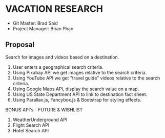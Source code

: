 # VACATION RESEARCH

* Git Master: Brad Said
* Project Manager: Brian Phan

## Proposal

Search for images and videos based on a destination.

1. User enters a geographical search criteria.
1. Using Pixabay API we get images relative to the search criteria.
1. Using YouTube API we get "travel guide" videos relative to the search criteria.
1. Using Google Maps API, display the search value on a map.
1. Using US State Department API to link to destination fact sheet.  
1. Using Parallax.js, Fancybox.js & Bootstrap for styling effects.  


BONUS API's - FUTURE & WISHLIST

1. WeatherUnderground API
1. Flight Search API
1. Hotel Search API

